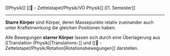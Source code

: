 [[Physik]] [[📄 - Zettelstapel/Physik/VO Physik]] [[1. Semester]]

---

**Starre Körper** sind Körper, deren Massepunkte relativ zueinander auch unter Krafteinwirkung die gleichen Positionen haben.

Alle Bewegungen **starrer Körper** lassen sich durch eine Überlagerung aus [[Translation (Physik)|Translations-]] und [[📄 - Zettelstapel/Physik/Rotation|Rotationsbewegungen]] darstellen.